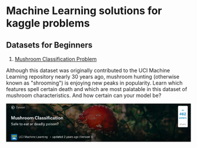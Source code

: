 # Machine Learning solutions for kaggle problems
## Datasets for Beginners

1. [Mushroom Classification Problem](https://www.kaggle.com/uciml/mushroom-classification/home)

Although this dataset was originally contributed to the UCI Machine Learning repository nearly 30 years ago, mushroom hunting (otherwise known as "shrooming") is enjoying new peaks in popularity. Learn which features spell certain death and which are most palatable in this dataset of mushroom characteristics. And how certain can your model be?

![Alt text](https://github.com/parulnith/machine-Learning-solutions/blob/master/Classification/Screenshot%202018-10-30%20at%206.21.46%20AM.png)
